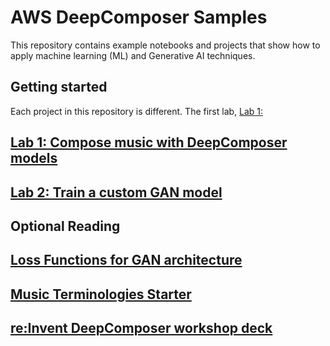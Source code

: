 # AWS DeepComposer Samples  

 This repository contains example notebooks and projects that show how to apply machine learning (ML) and
 Generative AI techniques.
 
 ## Getting started
 Each project in this repository is different. The first lab, [Lab 1: ](Lab%201)
 
 
 ### 
   


## [Lab 1: Compose music with DeepComposer models](Lab%201)

## [Lab 2: Train a custom GAN model](Lab%202)

## Optional Reading 

## [Loss Functions for GAN architecture](Loss-functions.md)

## [Music Terminologies Starter](Music-terminologies.md)

## [re:Invent DeepComposer workshop deck](reinvent-workshop-deck)


